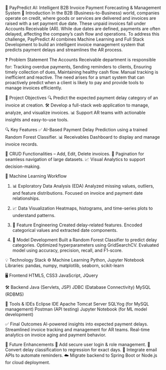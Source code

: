 💼 PayPredict AI: Intelligent B2B Invoice Payment Forecasting & Management System
🧾 Introduction
In the B2B (Business-to-Business) world, companies operate on credit, where goods or services are delivered and invoices are raised with a set payment due date. These unpaid invoices fall under Accounts Receivable (AR). While due dates are defined, payments are often delayed, affecting the company’s cash flow and operations.
To address this challenge, PayPredict AI combines Machine Learning and Full Stack Development to build an intelligent invoice management system that predicts payment delays and streamlines the AR process.

❓ Problem Statement
The Accounts Receivable department is responsible for:
Tracking overdue payments,
Sending reminders to clients,
Ensuring timely collection of dues,
Maintaining healthy cash flow.
Manual tracking is inefficient and reactive. The need arises for a smart system that can proactively predict when a client is likely to pay and provide tools to manage invoices efficiently.

🎯 Project Objectives
🔍 Predict the expected payment delay category of an invoice at creation.
🛠️ Develop a full-stack web application to manage, analyze, and visualize invoices.
📊 Support AR teams with actionable insights and easy-to-use tools.

🔍 Key Features
✅ AI-Based Payment Delay Prediction using a trained Random Forest Classifier.
📊 Receivables Dashboard to display and manage invoice records.

📝 CRUD Functionalities – Add, Edit, Delete invoices.
🔄 Pagination for seamless navigation of large datasets.
📈 Visual Analytics to support decision-making.

🔬 Machine Learning Workflow
1. 📊 Exploratory Data Analysis (EDA)
Analyzed missing values, outliers, and feature distributions.
Focused on invoice and payment date relationships.

2. 📈 Data Visualization
Heatmaps, histograms, and time-series plots to understand patterns.

3. 🧬 Feature Engineering
Created delay-related features.
Encoded categorical values and extracted date components.

4. 🤖 Model Development
Built a Random Forest Classifier to predict delay categories.
Optimized hyperparameters using GridSearchCV.
Evaluated model using accuracy, precision, recall, and F1-score.

💡 Technology Stack
⚙️ Machine Learning
Python, Jupyter Notebook
Libraries: pandas, numpy, matplotlib, seaborn, scikit-learn

🖥️ Frontend
HTML5, CSS3
JavaScript, JQuery

🛠️ Backend
Java (Servlets, JSP)
JDBC (Database Connectivity)
MySQL (RDBMS)

🧰 Tools & IDEs
Eclipse IDE
Apache Tomcat Server
SQLYog (for MySQL management)
Postman (API testing)
Jupyter Notebook (for ML model development)

✅ Final Outcomes
AI-powered insights into expected payment delays.
Streamlined invoice tracking and management for AR teams.
Real-time analytics on invoice aging and payment behavior.

🔮 Future Enhancements
🔐 Add secure user login & role management.
🧮 Convert delay classification to regression for exact days.
📧 Integrate email APIs to automate reminders.
☁️ Migrate backend to Spring Boot or Node.js for cloud deployment.
